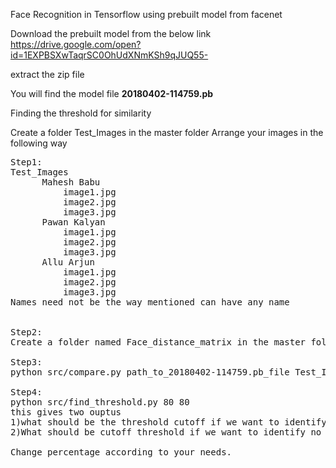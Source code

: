 Face Recognition in Tensorflow using prebuilt model from facenet

Download the prebuilt model from the below link
<a> https://drive.google.com/open?id=1EXPBSXwTaqrSC0OhUdXNmKSh9qJUQ55- </a>

extract the zip file

You will find the model file <b>20180402-114759.pb</b>

Finding the threshold for similarity

Create a folder Test_Images in the master folder
Arrange your images in the following way
<pre>
Step1:
Test_Images
      Mahesh Babu
          image1.jpg
          image2.jpg
          image3.jpg
      Pawan Kalyan
          image1.jpg
          image2.jpg
          image3.jpg
      Allu Arjun
          image1.jpg
          image2.jpg
          image3.jpg
Names need not be the way mentioned can have any name


Step2:
Create a folder named Face_distance_matrix in the master folder

Step3:
python src/compare.py path_to_20180402-114759.pb_file Test_Images/*

Step4:
python src/find_threshold.py 80 80
this gives two ouptus
1)what should be the threshold cutoff if we want to identify similar images with 80% accuracy
2)What should be cutoff threshold if we want to identify no similar images with 80% accuracy 

Change percentage according to your needs.

</pre>
